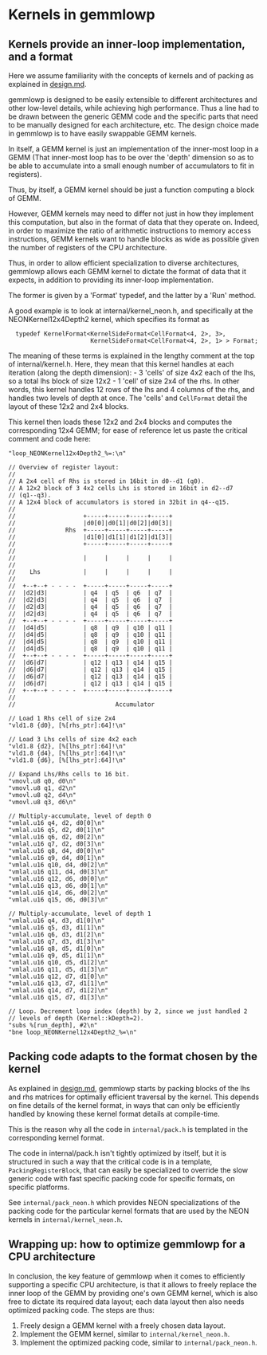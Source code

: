 # Kernels in gemmlowp

## Kernels provide an inner-loop implementation, and a format

Here we assume familiarity with the concepts of kernels and of packing as
explained in [design.md](design.md).

gemmlowp is designed to be easily extensible to different architectures and
other low-level details, while achieving high performance. Thus a line had to be
drawn between the generic GEMM code and the specific parts that need to be
manually designed for each architecture, etc. The design choice made in gemmlowp
is to have easily swappable GEMM kernels.

In itself, a GEMM kernel is just an implementation of the inner-most loop in a
GEMM (That inner-most loop has to be over the 'depth' dimension so as to be able
to accumulate into a small enough number of accumulators to fit in registers).

Thus, by itself, a GEMM kernel should be just a function computing a block of
GEMM.

However, GEMM kernels may need to differ not just in how they implement this
computation, but also in the format of data that they operate on. Indeed, in
order to maximize the ratio of arithmetic instructions to memory access
instructions, GEMM kernels want to handle blocks as wide as possible given the
number of registers of the CPU architecture.

Thus, in order to allow efficient specialization to diverse architectures,
gemmlowp allows each GEMM kernel to dictate the format of data that it expects,
in addition to providing its inner-loop implementation.

The former is given by a 'Format' typedef, and the latter by a 'Run' method.

A good example is to look at internal/kernel_neon.h, and specifically at the
NEONKernel12x4Depth2 kernel, which specifies its format as

```
  typedef KernelFormat<KernelSideFormat<CellFormat<4, 2>, 3>,
                       KernelSideFormat<CellFormat<4, 2>, 1> > Format;
```

The meaning of these terms is explained in the lengthy comment at the top of
internal/kernel.h. Here, they mean that this kernel handles at each iteration
(along the depth dimension): - 3 'cells' of size 4x2 each of the lhs, so a total
lhs block of size 12x2 - 1 'cell' of size 2x4 of the rhs. In other words, this
kernel handles 12 rows of the lhs and 4 columns of the rhs, and handles two
levels of depth at once. The 'cells' and `CellFormat` detail the layout of these
12x2 and 2x4 blocks.

This kernel then loads these 12x2 and 2x4 blocks and computes the corresponding
12x4 GEMM; for ease of reference let us paste the critical comment and code
here:

```
"loop_NEONKernel12x4Depth2_%=:\n"

// Overview of register layout:
//
// A 2x4 cell of Rhs is stored in 16bit in d0--d1 (q0).
// A 12x2 block of 3 4x2 cells Lhs is stored in 16bit in d2--d7
// (q1--q3).
// A 12x4 block of accumulators is stored in 32bit in q4--q15.
//
//                   +-----+-----+-----+-----+
//                   |d0[0]|d0[1]|d0[2]|d0[3]|
//              Rhs  +-----+-----+-----+-----+
//                   |d1[0]|d1[1]|d1[2]|d1[3]|
//                   +-----+-----+-----+-----+
//
//                   |     |     |     |     |
//
//    Lhs            |     |     |     |     |
//
//  +--+--+ - - - -  +-----+-----+-----+-----+
//  |d2|d3|          | q4  | q5  | q6  | q7  |
//  |d2|d3|          | q4  | q5  | q6  | q7  |
//  |d2|d3|          | q4  | q5  | q6  | q7  |
//  |d2|d3|          | q4  | q5  | q6  | q7  |
//  +--+--+ - - - -  +-----+-----+-----+-----+
//  |d4|d5|          | q8  | q9  | q10 | q11 |
//  |d4|d5|          | q8  | q9  | q10 | q11 |
//  |d4|d5|          | q8  | q9  | q10 | q11 |
//  |d4|d5|          | q8  | q9  | q10 | q11 |
//  +--+--+ - - - -  +-----+-----+-----+-----+
//  |d6|d7|          | q12 | q13 | q14 | q15 |
//  |d6|d7|          | q12 | q13 | q14 | q15 |
//  |d6|d7|          | q12 | q13 | q14 | q15 |
//  |d6|d7|          | q12 | q13 | q14 | q15 |
//  +--+--+ - - - -  +-----+-----+-----+-----+
//
//                            Accumulator

// Load 1 Rhs cell of size 2x4
"vld1.8 {d0}, [%[rhs_ptr]:64]!\n"

// Load 3 Lhs cells of size 4x2 each
"vld1.8 {d2}, [%[lhs_ptr]:64]!\n"
"vld1.8 {d4}, [%[lhs_ptr]:64]!\n"
"vld1.8 {d6}, [%[lhs_ptr]:64]!\n"

// Expand Lhs/Rhs cells to 16 bit.
"vmovl.u8 q0, d0\n"
"vmovl.u8 q1, d2\n"
"vmovl.u8 q2, d4\n"
"vmovl.u8 q3, d6\n"

// Multiply-accumulate, level of depth 0
"vmlal.u16 q4, d2, d0[0]\n"
"vmlal.u16 q5, d2, d0[1]\n"
"vmlal.u16 q6, d2, d0[2]\n"
"vmlal.u16 q7, d2, d0[3]\n"
"vmlal.u16 q8, d4, d0[0]\n"
"vmlal.u16 q9, d4, d0[1]\n"
"vmlal.u16 q10, d4, d0[2]\n"
"vmlal.u16 q11, d4, d0[3]\n"
"vmlal.u16 q12, d6, d0[0]\n"
"vmlal.u16 q13, d6, d0[1]\n"
"vmlal.u16 q14, d6, d0[2]\n"
"vmlal.u16 q15, d6, d0[3]\n"

// Multiply-accumulate, level of depth 1
"vmlal.u16 q4, d3, d1[0]\n"
"vmlal.u16 q5, d3, d1[1]\n"
"vmlal.u16 q6, d3, d1[2]\n"
"vmlal.u16 q7, d3, d1[3]\n"
"vmlal.u16 q8, d5, d1[0]\n"
"vmlal.u16 q9, d5, d1[1]\n"
"vmlal.u16 q10, d5, d1[2]\n"
"vmlal.u16 q11, d5, d1[3]\n"
"vmlal.u16 q12, d7, d1[0]\n"
"vmlal.u16 q13, d7, d1[1]\n"
"vmlal.u16 q14, d7, d1[2]\n"
"vmlal.u16 q15, d7, d1[3]\n"

// Loop. Decrement loop index (depth) by 2, since we just handled 2
// levels of depth (Kernel::kDepth=2).
"subs %[run_depth], #2\n"
"bne loop_NEONKernel12x4Depth2_%=\n"
```

## Packing code adapts to the format chosen by the kernel

As explained in [design.md](design.md), gemmlowp starts by packing blocks of the
lhs and rhs matrices for optimally efficient traversal by the kernel. This
depends on fine details of the kernel format, in ways that can only be
efficiently handled by knowing these kernel format details at compile-time.

This is the reason why all the code in `internal/pack.h` is templated in the
corresponding kernel format.

The code in internal/pack.h isn't tightly optimized by itself, but it is
structured in such a way that the critical code is in a template,
`PackingRegisterBlock`, that can easily be specialized to override the slow
generic code with fast specific packing code for specific formats, on specific
platforms.

See `internal/pack_neon.h` which provides NEON specializations of the packing
code for the particular kernel formats that are used by the NEON kernels in
`internal/kernel_neon.h`.

## Wrapping up: how to optimize gemmlowp for a CPU architecture

In conclusion, the key feature of gemmlowp when it comes to efficiently
supporting a specific CPU architecture, is that it allows to freely replace the
inner loop of the GEMM by providing one's own GEMM kernel, which is also free to
dictate its required data layout; each data layout then also needs optimized
packing code. The steps are thus:

1.  Freely design a GEMM kernel with a freely chosen data layout.
2.  Implement the GEMM kernel, similar to `internal/kernel_neon.h`.
3.  Implement the optimized packing code, similar to `internal/pack_neon.h`.
